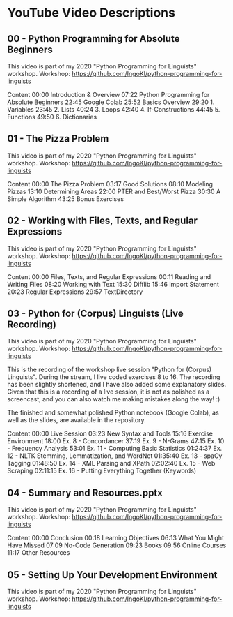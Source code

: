 # YouTube Video Descriptions

## 00 - Python Programming for Absolute Beginners

This video is part of my 2020 "Python Programming for Linguists" workshop.
Workshop: https://github.com/IngoKl/python-programming-for-linguists

Content
00:00 Introduction & Overview
07:22 Python Programming for Absolute Beginners
22:45 Google Colab
25:52 Basics Overview
29:20 1. Variables
23:45 2. Lists
40:24 3. Loops
42:40 4. If-Constructions
44:45 5. Functions
49:50 6. Dictionaries

## 01 - The Pizza Problem

This video is part of my 2020 "Python Programming for Linguists" workshop.
Workshop: https://github.com/IngoKl/python-programming-for-linguists

Content
00:00 The Pizza Problem
03:17 Good Solutions
08:10 Modeling Pizzas
13:10 Determining Areas
22:00 PTER and Best/Worst Pizza
30:30 A Simple Algorithm
43:25 Bonus Exercises

## 02 - Working with Files, Texts, and Regular Expressions

This video is part of my 2020 "Python Programming for Linguists" workshop.
Workshop: https://github.com/IngoKl/python-programming-for-linguists

Content
00:00 Files, Texts, and Regular Expressions
00:11 Reading and Writing Files
08:20 Working with Text
15:30 Difflib
15:46 import Statement
20:23 Regular Expressions
29:57 TextDirectory

## 03 - Python for (Corpus) Linguists (Live Recording)

This video is part of my 2020 "Python Programming for Linguists" workshop.
Workshop: https://github.com/IngoKl/python-programming-for-linguists

This is the recording of the workshop live session "Python for (Corpus) Linguists". During the stream, I live coded exercises 8 to 16. The recording has been slightly shortened, and I have also added some explanatory slides. Given that this is a recording of a live session, it is not as polished as a screencast, and you can also watch me making mistakes along the way! :)

The finished and somewhat polished Python notebook (Google Colab), as well as the slides, are available in the repository.

Content
00:00 Live Session
03:23 New Syntax and Tools
15:16 Exercise Environment
18:00 Ex. 8 - Concordancer
37:19 Ex. 9 - N-Grams
47:15 Ex. 10 - Frequency Analysis
53:01 Ex. 11 - Computing Basic Statistics
01:24:37 Ex. 12 - NLTK Stemming, Lemmatization, and WordNet
01:35:40  Ex. 13 - spaCy Tagging
01:48:50 Ex. 14 - XML Parsing and XPath
02:02:40  Ex. 15 - Web Scraping
02:11:15 Ex. 16 - Putting Everything Together (Keywords)

## 04 - Summary and Resources.pptx

This video is part of my 2020 "Python Programming for Linguists" workshop.
Workshop: https://github.com/IngoKl/python-programming-for-linguists

Content
00:00 Conclusion
00:18 Learning Objectives
06:13 What You Might Have Missed
07:09 No-Code Generation
09:23 Books
09:56 Online Courses
11:17 Other Resources

## 05 - Setting Up Your Development Environment

This video is part of my 2020 "Python Programming for Linguists" workshop.
Workshop: https://github.com/IngoKl/python-programming-for-linguists
